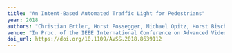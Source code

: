 ```yaml
---
title: "An Intent-Based Automated Traffic Light for Pedestrians"
year: 2018
authors: "Christian Ertler, Horst Possegger, Michael Opitz, Horst Bischof"
venue: "In Proc. of the IEEE International Conference on Advanced Video and Signal-Based Surveillance (AVSS)"
doi_url: https://doi.org/10.1109/AVSS.2018.8639112
---
```

